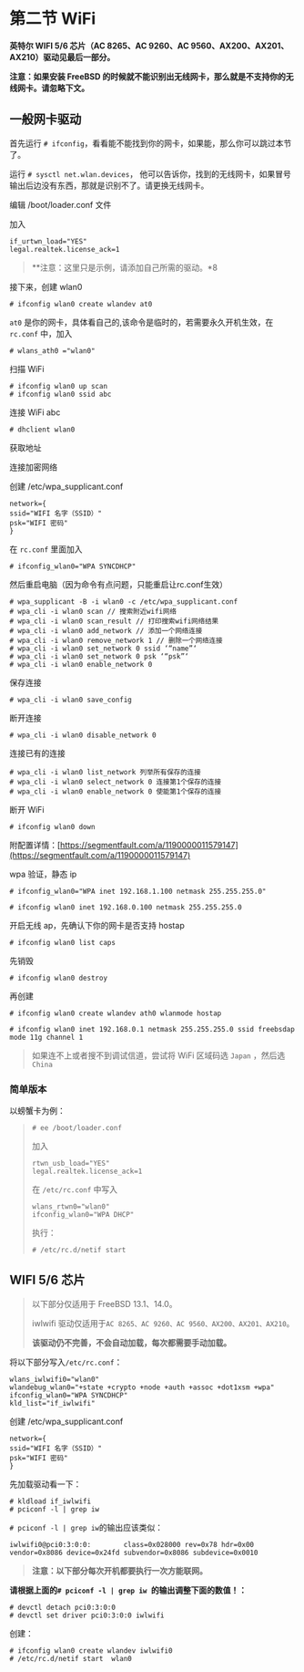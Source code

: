 # 第二节 WiFi

**英特尔 WIFI 5/6 芯片（AC 8265、AC 9260、AC 9560、AX200、AX201、AX210）驱动见最后一部分。**

**注意：如果安装 FreeBSD 的时候就不能识别出无线网卡，那么就是不支持你的无线网卡。请忽略下文。**

## 一般网卡驱动

首先运行 `# ifconfig`，看看能不能找到你的网卡，如果能，那么你可以跳过本节了。

运行 `# sysctl net.wlan.devices`，
他可以告诉你，找到的无线网卡，如果冒号输出后边没有东西，那就是识别不了。请更换无线网卡。

编辑 /boot/loader.conf 文件

加入

```
if_urtwn_load="YES" 
legal.realtek.license_ack=1
```

>**注意：这里只是示例，请添加自己所需的驱动。*8

接下来，创建 wlan0

```
# ifconfig wlan0 create wlandev at0
```

`at0` 是你的网卡，具体看自己的,该命令是临时的，若需要永久开机生效，在 `rc.conf` 中，加入

```
# wlans_ath0 ="wlan0"
```

扫描 WiFi

```
# ifconfig wlan0 up scan
# ifconfig wlan0 ssid abc
```

连接 WiFi abc

```
# dhclient wlan0
```

获取地址

连接加密网络

创建 /etc/wpa_supplicant.conf

```
network={ 
ssid="WIFI 名字（SSID）" 
psk="WIFI 密码"
}
```

在 `rc.conf` 里面加入

```
# ifconfig_wlan0="WPA SYNCDHCP"
```

然后重启电脑（因为命令有点问题，只能重启让rc.conf生效）

```
# wpa_supplicant -B -i wlan0 -c /etc/wpa_supplicant.conf
# wpa_cli -i wlan0 scan // 搜索附近wifi网络
# wpa_cli -i wlan0 scan_result // 打印搜索wifi网络结果
# wpa_cli -i wlan0 add_network // 添加一个网络连接
# wpa_cli -i wlan0 remove_network 1 // 删除一个网络连接
# wpa_cli -i wlan0 set_network 0 ssid ‘“name”‘
# wpa_cli -i wlan0 set_network 0 psk ‘“psk”‘
# wpa_cli -i wlan0 enable_network 0
```

保存连接

```
# wpa_cli -i wlan0 save_config
```

断开连接

```
# wpa_cli -i wlan0 disable_network 0
```

连接已有的连接

```
# wpa_cli -i wlan0 list_network 列举所有保存的连接
# wpa_cli -i wlan0 select_network 0 连接第1个保存的连接
# wpa_cli -i wlan0 enable_network 0 使能第1个保存的连接
```

断开 WiFi

```
# ifconfig wlan0 down
```

附配置详情：[https://segmentfault.com/a/1190000011579147](https://segmentfault.com/a/1190000011579147)

wpa 验证，静态 ip

```
# ifconfig_wlan0="WPA inet 192.168.1.100 netmask 255.255.255.0"

# ifconfig wlan0 inet 192.168.0.100 netmask 255.255.255.0
```

开启无线 ap，先确认下你的网卡是否支持 hostap

```
# ifconfig wlan0 list caps
```

先销毁

```
# ifconfig wlan0 destroy
```

再创建

```
# ifconfig wlan0 create wlandev ath0 wlanmode hostap

# ifconfig wlan0 inet 192.168.0.1 netmask 255.255.255.0 ssid freebsdap mode 11g channel 1
```

>如果连不上或者搜不到调试信道，尝试将 WiFi 区域码选 `Japan` ，然后选 `China`

### 简单版本

以螃蟹卡为例：

>
>```
># ee /boot/loader.conf 
>```
>
>加入
>
>```
>rtwn_usb_load="YES"
>legal.realtek.license_ack=1
>```
>
>在 `/etc/rc.conf` 中写入
>
>```
>wlans_rtwn0="wlan0"
>ifconfig_wlan0="WPA DHCP"
>```
>
>执行：
>
>```
># /etc/rc.d/netif start
>```

## WIFI 5/6 芯片

>以下部分仅适用于 FreeBSD 13.1、14.0。
>
>iwlwifi 驱动仅适用于`AC 8265、AC 9260、AC 9560、AX200、AX201、AX210`。
> 
>**该驱动仍不完善，不会自动加载，每次都需要手动加载。**

将以下部分写入`/etc/rc.conf`：
```
wlans_iwlwifi0="wlan0"
wlandebug_wlan0="+state +crypto +node +auth +assoc +dot1xsm +wpa"
ifconfig_wlan0="WPA SYNCDHCP"
kld_list="if_iwlwifi"
```

创建 /etc/wpa_supplicant.conf

```
network={ 
ssid="WIFI 名字（SSID）" 
psk="WIFI 密码"
}
```

先加载驱动看一下：

```
# kldload if_iwlwifi
# pciconf -l | grep iw 
```

`# pciconf -l | grep iw`的输出应该类似：

```
iwlwifi0@pci0:3:0:0:        class=0x028000 rev=0x78 hdr=0x00 vendor=0x8086 device=0x24fd subvendor=0x8086 subdevice=0x0010
```

>**注意：以下部分每次开机都要执行一次方能联网。**

**请根据上面的`# pciconf -l | grep iw `的输出调整下面的数值！：**

```
# devctl detach pci0:3:0:0
# devctl set driver pci0:3:0:0 iwlwifi
```

创建：

```
# ifconfig wlan0 create wlandev iwlwifi0
# /etc/rc.d/netif start  wlan0
```

